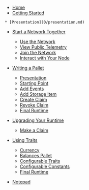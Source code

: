 <!-- docs/_sidebar.md -->

* [Home](/)
* [Getting Started](0/)
<!-- This link is hidden from the sidebar because workshop participants will not need to see it.
* [Setting Up the Bootnode](SettingUpTheBootnode.md)
-->
	* [Presentation](0/presentation.md)

* [Start a Network Together](1/)
	* [Use the Network](1/use.md)
	* [View Public Telemetry](1/telemetry.md)
	* [Join the Network](1/join.md)
	* [Interact with Your Node](1/interact.md)

* [Writing a Pallet](2/)
	* [Presentation](2/presentation.md)
	* [Starting Point](2/starting-point.md)
	* [Add Events](2/add-events.md)
	* [Add Storage Item](2/add-storage.md)
	* [Create Claim](2/create-claim.md)
	* [Revoke Claim](2/revoke-claim.md)
	* [Final Runtime](2/final.md)


* [Upgrading Your Runtime](3/)
	* [Make a Claim](3/make-claim.md)

* [Using Traits](4/)
	* [Currency](4/currency.md)
	* [Balances Pallet](4/balances.md)
	* [Configurable Traits](4/traits.md)
	* [Configurable Constants](4/get.md)
	* [Final Runtime](4/final.md)

* [Notepad](notes.md)
